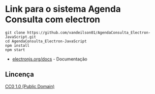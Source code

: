 # Link para o sistema Agenda Consulta com electron

```
git clone https://github.com/vandeilson01/AgendaConsulta_Electron-JavaScript.git
cd AgendaConsulta_Electron-JavaScript
npm install
npm start
```


- [electronjs.org/docs](https://electronjs.org/docs) - Documentação


## Lincença

[CC0 1.0 (Public Domain)](LICENSE.md)
